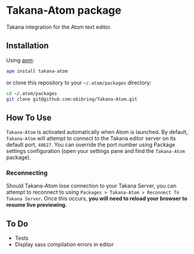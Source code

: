 # Takana-Atom package

Takana integration for the Atom text editor.

## Installation

Using [apm](https://github.com/atom/apm):

```sh
apm install takana-atom
```

or clone this repository to your `~/.atom/packages` directory:

```sh
cd ~/.atom/packages
git clone git@github.com:obibring/Takana-Atom.git
```

## How To Use

`Takana-Atom` is activated automatically when Atom is launched. By default, `Takana-Atom` will attempt to connect
to the Takana editor server on its default port, `48627`. You can
override the port number using Package settings configuration (open your settings pane and find the `Takana-Atom` package).

### Reconnecting
Should Takana-Atom lose connection to your Takana Server, you can
attempt to reconnect to using
`Packages > Takana-Atom > Reconnect To Takana Server`. Once this
occurs, **you will need to reload your browser to resume live
previewing.**


## To Do
 - Tests
 - Display sass compilation errors in editor
